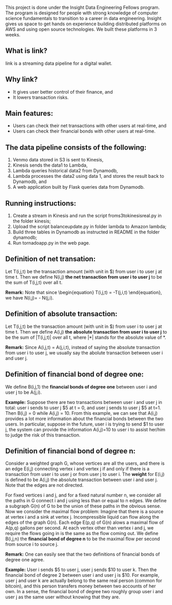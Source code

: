 This project is done under the Insight Data Engineering Fellows program. The program is designed for people with strong knowledge of computer science fundamentals to transition to a career in data engineering.  Insight gives us space to get hands on experience building distributed platforms on AWS and using open source technologies. We built these platforms in 3 weeks.

## What is link?
link is a streaming data pipeline for a digital wallet. 

## Why link?
* It gives user better control of their finance, and
* It lowers transaction risks. 

## Main features:
* Users can check their net transactions with other users at real-time, and
* Users can check their financial bonds with other users at real-time.

## The data pipeline consists of the following:
1. Venmo data stored in S3 is sent to Kinesis,
2. Kinesis sends the data1 to Lambda,
3. Lambda queries historical data2 from Dynamodb,
4. Lambda processes the data2 using data 1, and stores the result back to Dynamodb, and
5. A web application built by Flask queries data from Dynamodb. 

## Running instructions:
1. Create a stream in Kinesis and run the script froms3tokinesisreal.py in the folder kinesis;
2. Upload the script balanceupdate.py in folder lambda to Amazon lambda;
3. Build three tables in Dynamodb as instructed in README in the folder dynamodb;
4. Run tornadoapp.py in the web page.

## Definition of net transation:
Let T(i,j,t) be the transaction amount (with unit in $) from user i to user j at time t. Then we define N(i,j) __the net transaction from user i to user j__ to be the sum of T(i,j,t) over all t.

__Remark:__
Note that since \begin{equation} T(i,j,t) = -T(j,i,t) \end{equation}, we have N(i,j)= - N(j,i).

## Definition of absolute transaction:
Let T(i,j,t) be the transaction amount (with unit in $) from user i to user j at time t. Then we define A(i,j) __the absolute transaction from user i to user j__ to be the sum of |T(i,j,t)| over all t, where |*| stands for the absolute value of *.

__Remark:__
Since A(i,j,t) = A(j,i,t), instead of saying the absolute transaction from user i to user j, we usually say the abolute transaction between user i and user j. 

## Definition of financial bond of degree one:
We define B(i,j,1) the __financial bonds of degree one__ between user i and user j to be A(j,i). 

__Example:__
Suppose there are two transactions between user i and user j in total: user i sends to user j $5 at t = 0, and user j sends to user j $5 at t=1. Then B(i,j) = 0 while A(i,j) = 10. From this example, we can see that A(i,j) provides a lot more information about the financial bonds between the two users. In particular, suppose in the future, user i is trying to send $1 to user j, the system can provide the information A(i,j)=10 to user i to assist her/him to judge the risk of this transaction.

## Definition of financial bond of degree n:
Consider a weighted graph G, whose vertices are all the users, and there is an edge E(i,j) connecting vertex i and vertex j if and only if there is a transaction from user i to user j or from user j to user i. The __weight__ for E(i,j) is defined to be A(i,j) the absolute transaction between user i and user j. Note that the edges are not directed. 

For fixed vertices i and j, and for a fixed natural number n, we consider all the paths in G connect i and j using less than or equal to n edges. We define a subgraph G(n) of G to be the union of these paths in the obvious sense. Now we consider the maximal flow problem:
Imagine that there is a source at vertex i and a sink at vertex j. Incompressible liquid can flow along the edges of the graph G(n). Each edge E(p,q) of G(n) alows a maximal flow of A(p,q) gallons per second. At each vertex other than vertex i and j, we require the flows going in is the same as the flow coming out. 
We define B(i,j,n) the __financial bond of degree n__ to be the maximal flow per second from source i to source j.

__Remark:__ 
One can easily see that the two definitions of financial bonds of degree one agree.

__Example:__
User i sends $5 to user j, user j sends $10 to user k. Then the financial bond of degree 2 between user i and user j is $10. For example, user j and user k are actually belong to the same real person (common for bitcoin), and this person transfers money between two accounts of her own. In a sense, the financial bond of degree two roughly group user i and user j as the same user without knowing that they are. 
